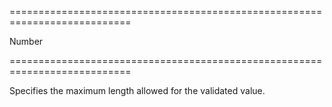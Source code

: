 ===========================================================================
<!--type-->Number<!--/type-->
===========================================================================

<!--shortDescription-->
Specifies the maximum length allowed for the validated value.
<!--/shortDescription-->

<!--fullDescription-->

<!--/fullDescription-->
